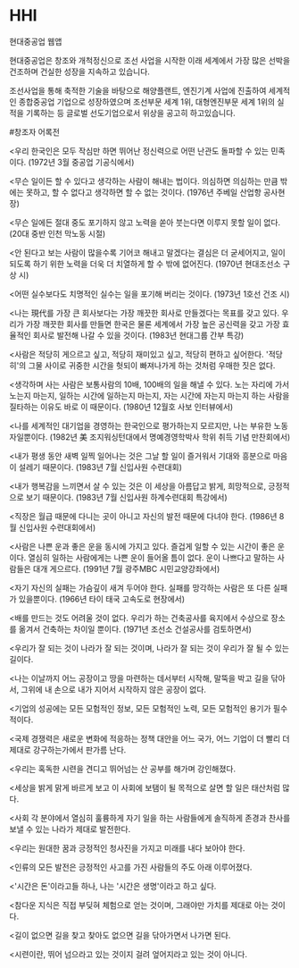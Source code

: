 # HHI
현대중공업 웹앱

현대중공업은 창조와 개척정신으로 조선 사업을 시작한 이래 세계에서 가장 많은 선박을 건조하며 건실한 성장을 지속하고 있습니다.

조선사업을 통해 축적한 기술을 바탕으로 해양플랜트, 엔진기계 사업에 진출하여 세계적인 종합중공업 기업으로 성장하였으며 조선부문 세계 1위, 대형엔진부문 세계 1위의 실적을 기록하는 등 글로벌 선도기업으로서 위상을 공고히 하고있습니다.

#창조자 어록전

<우리 한국인은 모두 작심만 하면 뛰어난 정신력으로 어떤 난관도 돌파할 수 있는 민족이다.
(1972년 3월 중공업 기공식에서)

<무슨 일이든 할 수 있다고 생각하는 사람이 해내는 법이다. 의심하면 의심하는 만큼 밖에는 못하고, 할 수 없다고 생각하면 할 수 없는 것이다.
(1976년 주베일 산업항 공사현장)

<무슨 일에든 절대 중도 포기하지 않고 노력을 쏟아 붓는다면 이루지 못할 일이 없다.
(20대 중반 인천 막노동 시절)

<안 된다고 보는 사람이 많을수록 기어코 해내고 말겠다는 결심은 더 굳세어지고,
일이 되도록 하기 위한 노력을 더욱 더 치열하게 할 수 밖에 없어진다.
(1970년 현대조선소 구상 시)

<어떤 실수보다도 치명적인 실수는 일을 포기해 버리는 것이다.
(1973년 1호선 건조 시)

<나는 現代를 가장 큰 회사보다는 가장 깨끗한 회사로 만들겠다는 목표를 갖고 있다. 우리가 가장 깨끗한 회사를 만들면 한국은 물론 세계에서 가장 높은 공신력을 갖고 가장 효율적인 회사로 발전해 나갈 수 있을 것이다.
(1983년 현대그룹 간부 특강)

<사람은 적당히 게으르고 싶고, 적당히 재미있고 싶고, 적당히 편하고 싶어한다.
'적당히'의 그물 사이로 귀중한 시간을 헛되이 빠져나가게 하는 것처럼 우매한 짓은 없다.

<생각하며 사는 사람은 보통사람의 10배, 100배의 일을 해낼 수 있다.
노는 자리에 가서 노는지 마는지, 일하는 시간에 일하는지 마는지, 자는 시간에 자는지 마는지 하는 사람을 질타하는 이유도 바로 이 때문이다.
(1980년 12월호 사보 인터뷰에서)

<나를 세계적인 대기업을 경영하는 한국인으로 평가하는지 모르지만, 나는 부유한 노동자일뿐이다.
(1982년 美 조지워싱턴대에서 명예경영학박사 학위 취득 기념 만찬회에서)

<내가 평생 동안 새벽 일찍 일어나는 것은 그날 할 일이 즐거워서 기대와 흥분으로 마음이 설레기 때문이다.
(1983년 7월 신입사원 수련대회)

<내가 행복감을 느끼면서 살 수 있는 것은 이 세상을 아름답고 밝게, 희망적으로, 긍정적으로 보기 때문이다.
(1983년 7월 신입사원 하계수련대회 특강에서)

<직장은 월급 때문에 다니는 곳이 아니고 자신의 발전 때문에 다녀야 한다.
(1986년 8월 신입사원 수련대회에서)

<사람은 나쁜 운과 좋은 운을 동시에 가지고 있다. 즐겁게 일할 수 있는 시간이 좋은 운이다. 열심히 일하는 사람에게는 나쁜 운이 들어올 틈이 없다. 운이 나쁘다고 말하는 사람들은 대개 게으르다.
(1991년 7월 광주MBC 시민교양강좌에서)

<자기 자신의 실패는 가슴깊이 새겨 두어야 한다. 실패를 망각하는 사람은 또 다른 실패가 있을뿐이다.
(1966년 타이 태국 고속도로 현장에서)

<배를 만드는 것도 어려울 것이 없다. 우리가 하는 건축공사를 육지에서 수상으로 장소를 옮겨서 건축하는 차이일 뿐이다.
(1971년 조선소 건설공사를 검토하면서)

<우리가 잘 되는 것이 나라가 잘 되는 것이며, 나라가 잘 되는 것이 우리가 잘 될 수 있는 길이다.

<나는 이날까지 어느 공장이고 땅을 마련하는 데서부터 시작해, 말뚝을 박고 길을 닦아서, 그위에 내 손으로 내가 지어서 시작하지 않은 공장이 없다.

<기업의 성공에는 모든 모험적인 정보, 모든 모험적인 노력, 모든 모험적인 용기가 필수적이다.

<국제 경쟁력은 새로운 변화에 적응하는 정책 대안을 어느 국가, 어느 기업이 더 빨리 더 제대로 강구하는가에서 판가름 난다.

<우리는 혹독한 시련을 견디고 뛰어넘는 산 공부를 해가며 강인해졌다.

<세상을 밝게 맑게 바르게 보고 이 사회에 보탬이 될 목적으로 살면 할 일은 태산처럼 많다.

<사회 각 분야에서 열심히 훌륭하게 자기 일을 하는 사람들에게 솔직하게 존경과 찬사를 보낼 수 있는 나라가 제대로 발전한다.

<우리는 원대한 꿈과 긍정적인 청사진을 가지고 미래를 내다 보아야 한다.

<인류의 모든 발전은 긍정적인 사고를 가진 사람들의 주도 아래 이루어졌다.

<'시간은 돈'이라고들 하나, 나는 '시간은 생명'이라고 하고 싶다.

<참다운 지식은 직접 부딪혀 체험으로 얻는 것이며, 그래야만 가치를 제대로 아는 것이다.

<길이 없으면 길을 찾고 찾아도 없으면 길을 닦아가면서 나가면 된다.

<시련이란, 뛰어 넘으라고 있는 것이지 걸려 엎어지라고 있는 것이 아니다.
